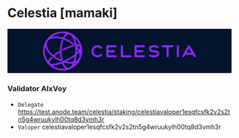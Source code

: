 # Celestia [mamaki]
![Celestia Guide](https://github.com/Voynitskiy/Voynitskiy/blob/main/testnet/Celestia/Celestia.png)
### Validator AlxVoy
* `Delegate` https://test.anode.team/celestia/staking/celestiavaloper1esqfcsfk2v2s2tn5g4wruukylh00tq8d3vmh3r
* `Valoper` celestiavaloper1esqfcsfk2v2s2tn5g4wruukylh00tq8d3vmh3r
